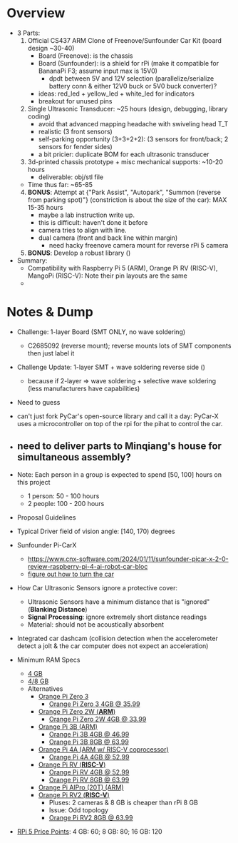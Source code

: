 # Overview
- 3 Parts:
	1. Official CS437 ARM Clone of Freenove/Sunfounder Car Kit (board design ~30-40)
		* Board (Freenove): is the chassis 
		* Board (Sunfounder): is a shield for rPi (make it compatible for BananaPi F3; assume input max is 15V0)
			* dpdt between 5V and 12V selection (parallelize/serialize battery conn & either 12V0 buck or 5V0 buck converter)?
		+ ideas: red_led + yellow_led + white_led for indicators
		+ breakout for unused pins
	2. Single Ultrasonic Transducer: ~25 hours (design, debugging, library coding)
		+ avoid that advanced mapping headache with swiveling head T_T
		+ realistic (3 front sensors)
		+ self-parking opportunity (3+3+2+2): (3 sensors for front/back; 2 sensors for fender sides)
		- a bit pricier: duplicate BOM for each ultrasonic transducer
	3. 3d-printed chassis prototype + misc mechanical supports: ~10-20 hours
		* deliverable: obj/stl file
	* Time thus far: ~65-85
	4. **BONUS**: Attempt at {"Park Assist", "Autopark", "Summon (reverse from parking spot)"} (constriction is about the size of the car): MAX 15-35 hours
		- maybe a lab instruction write up.
		- this is difficult: haven't done it before
		- camera tries to align with line.
		- dual camera (front and back line within margin)
			- need hacky freenove camera mount for reverse rPi 5 camera
	5. **BONUS**: Develop a robust library ()	
- Summary:
	- Compatibility with Raspberry Pi 5 (ARM), Orange Pi RV (RISC-V), MangoPi (RISC-V): Note their pin layouts are the same
	- 

# Notes & Dump
- Challenge: 1-layer Board (SMT ONLY, no wave soldering)
	- C2685092 (reverse mount); reverse mounts lots of SMT components then just label it
- Challenge Update: 1-layer SMT + wave soldering reverse side ()
	- because if 2-layer => wave soldering + selective wave soldering (less manufacturers have capabilities)
- Need to guess 
- can't just fork PyCar's open-source library and call it a day: PyCar-X uses a microcontroller on top of the rpi for the pihat to control the car.
- need to deliver parts to Minqiang's house for simultaneous assembly?
	- 

- Note: Each person in a group is expected to spend [50, 100] hours on this project
	- 1 person: 50 - 100 hours
	- 2 people: 100 - 200 hours
- Proposal Guidelines
- Typical Driver field of vision angle: [140, 170) degrees
- Sunfounder Pi-CarX
	- https://www.cnx-software.com/2024/01/11/sunfounder-picar-x-2-0-review-raspberry-pi-4-ai-robot-car-bloc
	- [figure out how to turn the car](https://www.cnx-software.com/wp-content/uploads/2024/01/SunFounder-PICAR-X-V2.0-Part-Kit.png)
- How Car Ultrasonic Sensors ignore a protective cover:
	- Ultrasonic Sensors have a minimum distance that is "ignored" (**Blanking Distance**)
	- **Signal Processing**: ignore extremely short distance readings
	- Material: should not be acoustically absorbent
- Integrated car dashcam (collision detection when the accelerometer detect a jolt & the car computer does not expect an acceleration)
- Minimum RAM Specs
	- [4 GB](https://campuswire.com/c/G39E9AC50/feed/19)
	- [4/8 GB](https://campuswire.com/c/G39E9AC50/feed/52)
	- Alternatives
		- [Orange Pi Zero 3](http://www.orangepi.org/html/hardWare/computerAndMicrocontrollers/details/Orange-Pi-Zero-3.html)
			- [Orange Pi Zero 3 4GB @ 35.99](https://www.amazon.com/Orange-Pi-Allwinner-Quad-Core-Development/dp/B0CB19KD5S)
		- [Orange Pi Zero 2W (**ARM**)](http://www.orangepi.org/html/hardWare/computerAndMicrocontrollers/service-and-support/Orange-Pi-Zero-2W.html)
			- [Orange Pi Zero 2W 4GB @ 33.99](https://www.amazon.com/Orange-Pi-Zero-2W-Development/dp/B0CHMHZKKR)
		- [Orange Pi 3B (ARM)](http://www.orangepi.org/html/hardWare/computerAndMicrocontrollers/service-and-support/Orange-Pi-3B.html)
			- [Orange Pi 3B 4GB @ 46.99](https://www.amazon.com/Orange-Pi-Frequency-Bluetooth-OpenHarmony/dp/B0CDP6R2XR/)
			- [Orange Pi 3B 8GB @ 63.99](https://www.amazon.com/Orange-Pi-Frequency-Bluetooth-OpenHarmony/dp/B0CDP6R2XR/)
		- [Orange Pi 4A (ARM w/ RISC-V coprocessor)](http://www.orangepi.org/html/hardWare/computerAndMicrocontrollers/service-and-support/Orange-Pi-4A.html)
			- [Orange Pi 4A 4GB @ 52.99](https://www.amazon.com/Orange-Pi-Allwinner-Co-Processor-Frequency/dp/B0DMZCDJ26)
		- [Orange Pi RV (**RISC-V**)](http://www.orangepi.org/html/hardWare/computerAndMicrocontrollers/service-and-support/Orange-Pi-RV.html)
			- [Orange Pi RV 4GB @ 52.99](https://www.amazon.com/Orange-Pi-2GB-Processor-Development/dp/B0DK7F2M65/)
			- [Orange Pi RV 8GB @ 63.99](https://www.amazon.com/Orange-Pi-2GB-Processor-Development/dp/B0DK7F2M65/)
		- [Orange Pi AIPro (20T) (ARM)](http://www.orangepi.org/html/hardWare/computerAndMicrocontrollers/service-and-support/Orange-Pi-AIpro(20t).html)
		- [Orange Pi RV2 (**RISC-V**)](http://www.orangepi.org/html/hardWare/computerAndMicrocontrollers/service-and-support/Orange-Pi-RV2.html)
			- Pluses: 2 cameras & 8 GB is cheaper than rPi 8 GB
			- Issue: Odd topology
			- [Orange Pi RV2 8GB @ 63.99](https://www.amazon.com/Orange-Pi-RV2-Development-Ubuntu24-04/dp/B0DZ6VWRSZ/)

- [RPi 5 Price Points](https://www.tomshardware.com/raspberry-pi/raspberry-pi-5-16gb-review): 4 GB: 60; 8 GB: 80; 16 GB: 120
